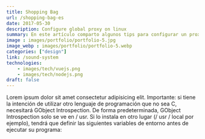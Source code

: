 ```yaml
---
title: Shopping Bag
url: /shopping-bag-es
date: 2017-05-30
description: Configure global proxy on linux
summary: En este artículo comparto algunos tips para configurar un proxy global en sistemas operativos GNU/Linux. Mula mierdadkjf rfkrg kg gh iwge kwj kgwegje hgqh g gog rjgjkregrekghe rgk gkr gkh rgkqkrh glrlelgkrgqiurgi3rhgrh gr g urg3g fu a yjagf uafue uyeg uf ueghehgkewhg wg ew gweg wehe egeh  mg bgwg iwgwbgj wgw gjwgh  gw
image : images/portfolio/portfolio-5.jpg
image_webp : images/portfolio/portfolio-5.webp
categories: ["design"]
link: /sound-system
technologies:
    - images/tech/vuejs.png
    - images/tech/nodejs.png
draft: false
---
```


Lorem ipsum dolor sit amet consectetur adipisicing elit. Importante: si tiene la intención de utilizar otro lenguaje de programación que no sea C, necesitará GObject Introspection. De forma predeterminada, GObject Introspection solo se ve en / usr. Si lo instala en otro lugar (/ usr / local por ejemplo), tendrá que definir las siguientes variables de entorno antes de ejecutar su programa:

